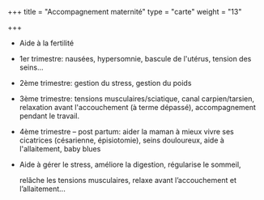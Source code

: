 +++
title = "Accompagnement maternité"
type = "carte"
weight = "13"

+++
* Aide à la fertilité
* 1er trimestre: nausées, hypersomnie, bascule de l'utérus, tension des seins...
* 2ème trimestre: gestion du stress, gestion du poids
* 3ème trimestre: tensions musculaires/sciatique, canal carpien/tarsien, relaxation avant l'accouchement (à terme dépassé), accompagnement pendant le travail.
* 4ème trimestre – post partum: aider la maman à mieux vivre ses cicatrices (césarienne, épisiotomie), seins douloureux, aide à l'allaitement, baby blues
* Aide à gérer le stress, améliore la digestion, régularise le sommeil,

  relâche les tensions musculaires, relaxe avant l’accouchement et l’allaitement...
